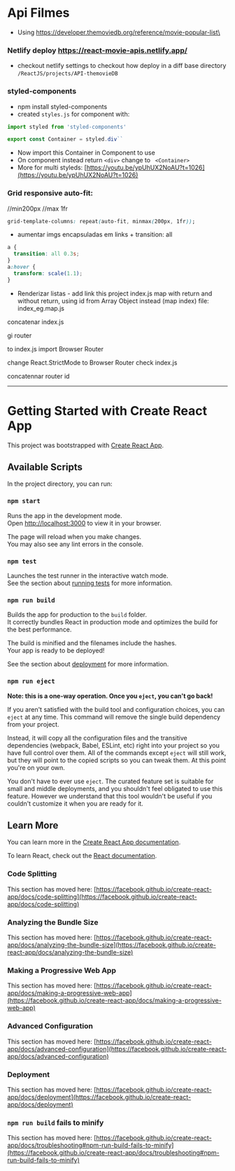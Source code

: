 # Api Filmes

- Using https://developer.themoviedb.org/reference/movie-popular-list\


### Netlify deploy https://react-movie-apis.netlify.app/
 - checkout netlify settings to checkout how deploy in a diff base directory `/ReactJS/projects/API-themovieDB`


### styled-components

- npm install styled-components
- created `styles.js` for component with:

```js
import styled from 'styled-components'

export const Container = styled.div``
```

- Now import this Container in Component to use
- On component instead return `<div>` change to ` <Container>`
- More for multi styleds: [https://youtu.be/ypUhUX2NoAU?t=1026](https://youtu.be/ypUhUX2NoAU?t=1026)

### Grid responsive auto-fit:

//min200px
//max 1fr

```css
grid-template-columns: repeat(auto-fit, minmax(200px, 1fr));
```

- aumentar imgs encapsuladas em links + transition: all

```css
a {
  transition: all 0.3s;
}
a:hover {
  transform: scale(1.1);
}
```

- Renderizar listas - add link this project index.js map with return and without return, using id from Array Object instead (map index)
  file: index_eg.map.js

concatenar
index.js

gi router

to index.js import Browser Router

change React.StrictMode to Browser Router
check index.js

concatennar router id

<hr>

# Getting Started with Create React App

This project was bootstrapped with [Create React App](https://github.com/facebook/create-react-app).

## Available Scripts

In the project directory, you can run:

### `npm start`

Runs the app in the development mode.\
Open [http://localhost:3000](http://localhost:3000) to view it in your browser.

The page will reload when you make changes.\
You may also see any lint errors in the console.

### `npm test`

Launches the test runner in the interactive watch mode.\
See the section about [running tests](https://facebook.github.io/create-react-app/docs/running-tests) for more information.

### `npm run build`

Builds the app for production to the `build` folder.\
It correctly bundles React in production mode and optimizes the build for the best performance.

The build is minified and the filenames include the hashes.\
Your app is ready to be deployed!

See the section about [deployment](https://facebook.github.io/create-react-app/docs/deployment) for more information.

### `npm run eject`

**Note: this is a one-way operation. Once you `eject`, you can't go back!**

If you aren't satisfied with the build tool and configuration choices, you can `eject` at any time. This command will remove the single build dependency from your project.

Instead, it will copy all the configuration files and the transitive dependencies (webpack, Babel, ESLint, etc) right into your project so you have full control over them. All of the commands except `eject` will still work, but they will point to the copied scripts so you can tweak them. At this point you're on your own.

You don't have to ever use `eject`. The curated feature set is suitable for small and middle deployments, and you shouldn't feel obligated to use this feature. However we understand that this tool wouldn't be useful if you couldn't customize it when you are ready for it.

## Learn More

You can learn more in the [Create React App documentation](https://facebook.github.io/create-react-app/docs/getting-started).

To learn React, check out the [React documentation](https://reactjs.org/).

### Code Splitting

This section has moved here: [https://facebook.github.io/create-react-app/docs/code-splitting](https://facebook.github.io/create-react-app/docs/code-splitting)

### Analyzing the Bundle Size

This section has moved here: [https://facebook.github.io/create-react-app/docs/analyzing-the-bundle-size](https://facebook.github.io/create-react-app/docs/analyzing-the-bundle-size)

### Making a Progressive Web App

This section has moved here: [https://facebook.github.io/create-react-app/docs/making-a-progressive-web-app](https://facebook.github.io/create-react-app/docs/making-a-progressive-web-app)

### Advanced Configuration

This section has moved here: [https://facebook.github.io/create-react-app/docs/advanced-configuration](https://facebook.github.io/create-react-app/docs/advanced-configuration)

### Deployment

This section has moved here: [https://facebook.github.io/create-react-app/docs/deployment](https://facebook.github.io/create-react-app/docs/deployment)

### `npm run build` fails to minify

This section has moved here: [https://facebook.github.io/create-react-app/docs/troubleshooting#npm-run-build-fails-to-minify](https://facebook.github.io/create-react-app/docs/troubleshooting#npm-run-build-fails-to-minify)
